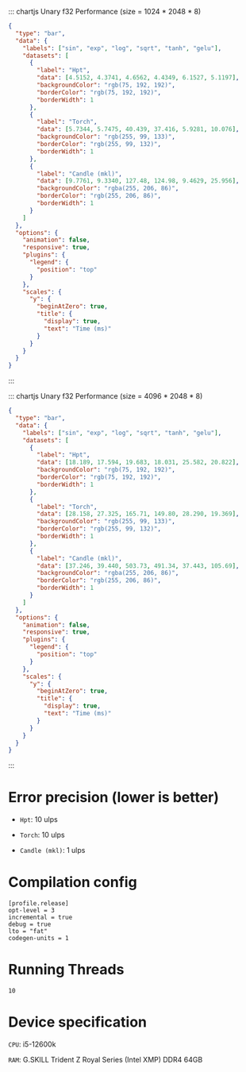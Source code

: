 ::: chartjs Unary f32 Performance (size = 1024 * 2048 * 8)
```json
{
  "type": "bar",
  "data": {
    "labels": ["sin", "exp", "log", "sqrt", "tanh", "gelu"],
    "datasets": [
      {
        "label": "Hpt",
        "data": [4.5152, 4.3741, 4.6562, 4.4349, 6.1527, 5.1197],
        "backgroundColor": "rgb(75, 192, 192)",
        "borderColor": "rgb(75, 192, 192)",
        "borderWidth": 1
      },
      {
        "label": "Torch",
        "data": [5.7344, 5.7475, 40.439, 37.416, 5.9281, 10.076],
        "backgroundColor": "rgb(255, 99, 133)",
        "borderColor": "rgb(255, 99, 132)",
        "borderWidth": 1
      },
      {
        "label": "Candle (mkl)",
        "data": [9.7761, 9.3340, 127.48, 124.98, 9.4629, 25.956],
        "backgroundColor": "rgba(255, 206, 86)",
        "borderColor": "rgb(255, 206, 86)",
        "borderWidth": 1
      }
    ]
  },
  "options": {
    "animation": false,
    "responsive": true,
    "plugins": {
      "legend": {
        "position": "top"
      }
    },
    "scales": {
      "y": {
        "beginAtZero": true,
        "title": {
          "display": true,
          "text": "Time (ms)"
        }
      }
    }
  }
}
```
:::

::: chartjs Unary f32 Performance (size = 4096 * 2048 * 8)
```json
{
  "type": "bar",
  "data": {
    "labels": ["sin", "exp", "log", "sqrt", "tanh", "gelu"],
    "datasets": [
      {
        "label": "Hpt",
        "data": [18.189, 17.594, 19.683, 18.031, 25.582, 20.822],
        "backgroundColor": "rgb(75, 192, 192)",
        "borderColor": "rgb(75, 192, 192)",
        "borderWidth": 1
      },
      {
        "label": "Torch",
        "data": [28.158, 27.325, 165.71, 149.80, 28.290, 19.369],
        "backgroundColor": "rgb(255, 99, 133)",
        "borderColor": "rgb(255, 99, 132)",
        "borderWidth": 1
      },
      {
        "label": "Candle (mkl)",
        "data": [37.246, 39.440, 503.73, 491.34, 37.443, 105.69],
        "backgroundColor": "rgba(255, 206, 86)",
        "borderColor": "rgb(255, 206, 86)",
        "borderWidth": 1
      }
    ]
  },
  "options": {
    "animation": false,
    "responsive": true,
    "plugins": {
      "legend": {
        "position": "top"
      }
    },
    "scales": {
      "y": {
        "beginAtZero": true,
        "title": {
          "display": true,
          "text": "Time (ms)"
        }
      }
    }
  }
}
```
:::

# Error precision (lower is better)
- `Hpt`: 10 ulps

- `Torch`: 10 ulps

- `Candle (mkl)`: 1 ulps

# Compilation config
```cargo
[profile.release]
opt-level = 3
incremental = true
debug = true
lto = "fat"
codegen-units = 1
```

# Running Threads
`10`

# Device specification
`CPU`: i5-12600k

`RAM`: G.SKILL Trident Z Royal Series (Intel XMP) DDR4 64GB